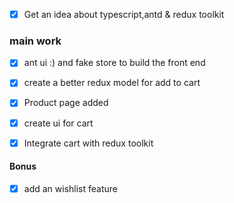 - [x] Get an idea about  typescript,antd & redux toolkit


### main work
- [x] ant ui :) and fake store to build the front end
- [x] create a better redux model for add to cart
- [x] Product page added
- [x] create ui for cart
- [x] Integrate cart with redux toolkit


#### Bonus
- [x]  add an wishlist feature
